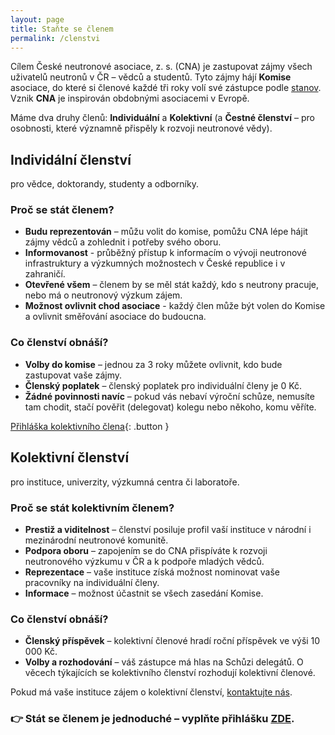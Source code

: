 ```yaml
---
layout: page
title: Staňte se členem
permalink: /clenstvi
---
```

Cílem České neutronové asociace, z. s. (CNA) je zastupovat zájmy všech uživatelů neutronů v ČR – vědců a studentů. Tyto zájmy hájí **Komise** asociace, do které si členové každé tři roky volí své zástupce podle [stanov](/stanovy). Vznik **CNA** je inspirován obdobnými asociacemi v Evropě. 

Máme dva druhy členů: **Individuální** a **Kolektivní** (a **Čestné členství** – pro osobnosti, které významně přispěly k rozvoji neutronové vědy).

## Individální členství

pro vědce, doktorandy, studenty a odborníky.

### Proč se stát členem?

 - **Budu reprezentován** – můžu volit do komise, pomůžu CNA lépe hájit zájmy vědců a zohlednit i potřeby svého oboru.
 - **Informovanost** - průběžný přístup k informacím o vývoji neutronové infrastruktury a výzkumných možnostech v České republice i v zahraničí.
 - **Otevřené všem** – členem by se měl stát každý, kdo s neutrony pracuje, nebo má o neutronový výzkum zájem.
 - **Možnost ovlivnit chod asociace** - každý člen může být volen do Komise a ovlivnit směřování asociace do budoucna. 
  
### Co členství obnáší?

 - **Volby do komise** – jednou za 3 roky můžete ovlivnit, kdo bude zastupovat vaše zájmy.
 - **Členský poplatek** – členský poplatek pro individuální členy je 0 Kč.
 - **Žádné povinnosti navíc** – pokud vás nebaví výroční schůze, nemusíte tam chodit, stačí pověřit (delegovat) kolegu nebo někoho, komu věříte.

[Přihláška kolektivního člena](https://forms.office.com/e/rBQEV02sXr){: .button } 

## Kolektivní členství

pro instituce, univerzity, výzkumná centra či laboratoře.

### Proč se stát kolektivním členem?  

- **Prestiž a viditelnost** – členství posiluje profil vaší instituce v národní i mezinárodní neutronové komunitě. 
- **Podpora oboru** – zapojením se do CNA přispíváte k rozvoji neutronového výzkumu v ČR a k podpoře mladých vědců.
- **Reprezentace** – vaše instituce získá možnost nominovat vaše pracovníky na individuální členy.  
- **Informace** – možnost účastnit se všech zasedání Komise.  

### Co členství obnáší?  

- **Členský příspěvek** – kolektivní členové hradí roční příspěvek ve výši 10 000 Kč.  
- **Volby a rozhodování** – váš zástupce má hlas na Schůzi delegátů. O věcech týkajících se kolektivního členství rozhodují kolektivní členové.  

Pokud má vaše instituce zájem o kolektivní členství, [kontaktujte nás](mailto:info@neutrons.cz).

### 👉 Stát se členem je jednoduché – vyplňte přihlášku [ZDE](https://forms.office.com/e/rBQEV02sXr).